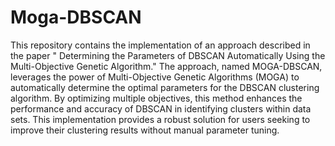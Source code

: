 ﻿# Moga-DBSCAN
This repository contains the implementation of an approach described in the paper " Determining the Parameters of DBSCAN Automatically Using the Multi-Objective Genetic Algorithm." The approach, named MOGA-DBSCAN, leverages the power of Multi-Objective Genetic Algorithms (MOGA) to automatically determine the optimal parameters for the DBSCAN clustering algorithm. By optimizing multiple objectives, this method enhances the performance and accuracy of DBSCAN in identifying clusters within data sets. This implementation provides a robust solution for users seeking to improve their clustering results without manual parameter tuning.

